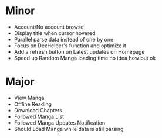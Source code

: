 # Minor

- Account/No account browse
- Display title when cursor hovered
- Parallel parse data instead of one by one
- Focus on DexHelper's function and optimize it
- Add a refresh button on Latest updates on Homepage
- Speed up Random Manga loading time no idea how but ok

# Major

- View Manga
- Offline Reading
- Download Chapters
- Followed Manga List
- Followed Manga Updates Notification
- Should Load Manga while data is still parsing